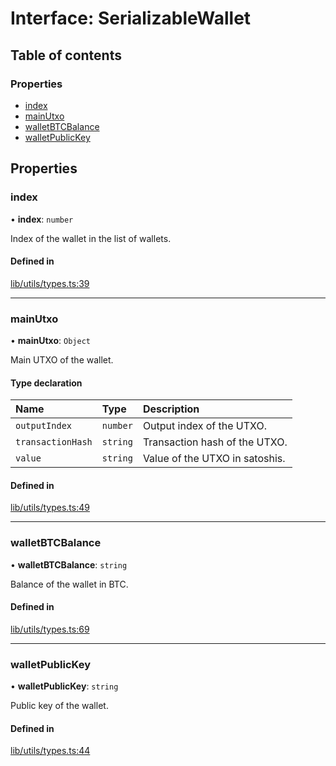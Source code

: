 # Interface: SerializableWallet

## Table of contents

### Properties

- [index](SerializableWallet.md#index)
- [mainUtxo](SerializableWallet.md#mainutxo)
- [walletBTCBalance](SerializableWallet.md#walletbtcbalance)
- [walletPublicKey](SerializableWallet.md#walletpublickey)

## Properties

### index

• **index**: `number`

Index of the wallet in the list of wallets.

#### Defined in

[lib/utils/types.ts:39](typescript/src/lib/utils/types.ts#L39)

___

### mainUtxo

• **mainUtxo**: `Object`

Main UTXO of the wallet.

#### Type declaration

| Name | Type | Description |
| :------ | :------ | :------ |
| `outputIndex` | `number` | Output index of the UTXO. |
| `transactionHash` | `string` | Transaction hash of the UTXO. |
| `value` | `string` | Value of the UTXO in satoshis. |

#### Defined in

[lib/utils/types.ts:49](typescript/src/lib/utils/types.ts#L49)

___

### walletBTCBalance

• **walletBTCBalance**: `string`

Balance of the wallet in BTC.

#### Defined in

[lib/utils/types.ts:69](typescript/src/lib/utils/types.ts#L69)

___

### walletPublicKey

• **walletPublicKey**: `string`

Public key of the wallet.

#### Defined in

[lib/utils/types.ts:44](typescript/src/lib/utils/types.ts#L44)
